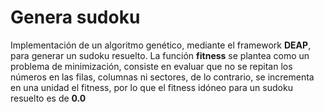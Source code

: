 # Genera sudoku

Implementación de un algoritmo genético, mediante el framework **DEAP**, para generar un sudoku resuelto. La función **fitness** se plantea como un problema de minimización, consiste en evaluar que no se repitan los números en las filas, columnas ni sectores, de lo contrario, se incrementa en una unidad el fitness, por lo que el fitness idóneo para un sudoku resuelto es de **0.0**
